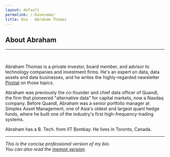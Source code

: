 ```yaml
---
layout: default
permalink: /:basename/
title: Bio · Abraham Thomas
---
```

## About Abraham

----

<br/>

Abraham Thomas is a private investor, board member, and advisor to technology companies and investment firms.  He's an expert on data, data assets and data businesses, and he writes the highly-regarded newsletter [Pivotal](https://pivotal.substack.com/about) on those topics.  

Abraham was previously the co-founder and chief data officer of Quandl, the firm that pioneered "alternative data" for capital markets, now a Nasdaq company.  Before Quandl, Abraham was a senior portfolio manager at Simplex Asset Management, one of Asia's oldest and largest quant hedge funds, where he built one of the industry's first high-frequency-trading systems.  

Abraham has a B. Tech. from IIT Bombay.  He lives in Toronto, Canada.


---

*This is the concise professional version of my bio.  
You can also read the [memoir version](/story).*

<br/>
<br/>
<br/>